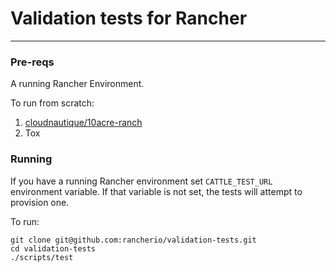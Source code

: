 # Validation tests for Rancher
------------------------------
### Pre-reqs

A running Rancher Environment.


To run from scratch:

1. [cloudnautique/10acre-ranch](https://github.com/cloudnautique/10acre-ranch)
2. Tox


### Running

If you have a running Rancher environment set `CATTLE_TEST_URL` environment variable.
If that variable is not set, the tests will attempt to provision one.

To run:

```
git clone git@github.com:rancherio/validation-tests.git
cd validation-tests
./scripts/test
```


